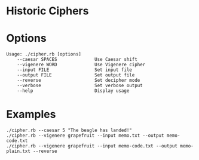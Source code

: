 # Historic Ciphers

# Options
    Usage: ./cipher.rb [options]
        --caesar SPACES              Use Caesar shift
        --vigenere WORD              Use Vigenere cipher
        --input FILE                 Set input file
        --output FILE                Set output file
        --reverse                    Set decipher mode
        --verbose                    Set verbose output
        --help                       Display usage

# Examples
    ./cipher.rb --caesar 5 "The beagle has landed!"
    ./cipher.rb --vigenere grapefruit --input memo.txt --output memo-code.txt
    ./cipher.rb --vigenere grapefruit --input memo-code.txt --output memo-plain.txt --reverse

